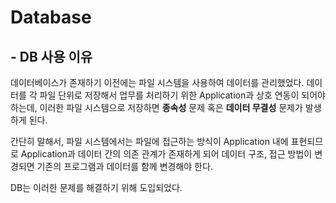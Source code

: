 # Database
## - DB 사용 이유

데이터베이스가 존재하기 이전에는 파일 시스템을 사용하여 데이터를 관리했었다. 데이터를 각 파일 단위로 저장해서 업무를 처리하기 위한 Application과 상호 연동이 되어야 하는데, 이러한 파일 시스템으로 저장하면 **종속성** 문제 혹은
**데이터 무결성** 문제가 발생하게 된다.

간단히 말해서, 파일 시스템에서는 파일에 접근하는 방식이 Application 내에 표현되므로 Application과 데이터 간의 의존 관계가 존재하게 되어 데이터 구조, 접근 방법이 변경되면 기존의 프로그램과 데이터를 함께 변경해야 한다.

DB는 이러한 문제를 해결하기 위해 도입되었다.
